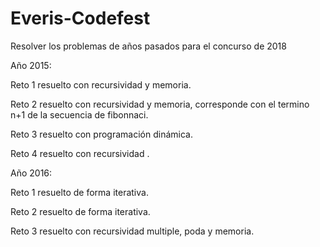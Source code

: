﻿# Everis-Codefest
Resolver los problemas de años pasados para el concurso de 2018


Año 2015:

Reto 1 resuelto con recursividad y memoria.

Reto 2 resuelto con recursividad y memoria, corresponde con el termino n+1 de la secuencia de fibonnaci.

Reto 3 resuelto con programación dinámica.

Reto 4 resuelto con recursividad .

Año 2016:

Reto 1 resuelto de forma iterativa.

Reto 2 resuelto de forma iterativa.

Reto 3 resuelto con recursividad multiple, poda y memoria.